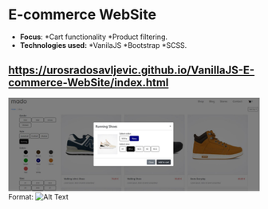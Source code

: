 # E-commerce WebSite

* **Focus**: 
  *Cart functionality 
  *Product filtering.
* **Technologies used:** 
  *VanilaJS 
  *Bootstrap
  *SCSS.

## https://urosradosavljevic.github.io/VanillaJS-E-commerce-WebSite/index.html
![Website Preview](https://raw.githubusercontent.com/urosradosavljevic/VanillaJS-E-commerce-WebSite/master/preview.JPG)
Format: ![Alt Text](url)
